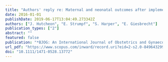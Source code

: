 ```yaml
---
title: "Authors' reply re: Maternal and neonatal outcomes after implementation of a hospital policy to limit low-risk planned caesarean deliveries before 39 weeks of gestation: An interrupted time-series analysis"
date: 2016-01-01
publishDate: 2019-06-17T13:04:49.273342Z
authors: ["J. Hutcheon", "E. Strumpf", "S. Harper", "E. Giesbrecht"]
publication_types: ["2"]
abstract: ""
featured: false
publication: "*BJOG: An International Journal of Obstetrics and Gynaecology*"
url_pdf: "https://www.scopus.com/inward/record.uri?eid=2-s2.0-84964329966&doi=10.1111%2f1471-0528.13772&partnerID=40&md5=dab56bb5ec078a4e1e463ae1164eb681"
doi: "10.1111/1471-0528.13772"
---
```


